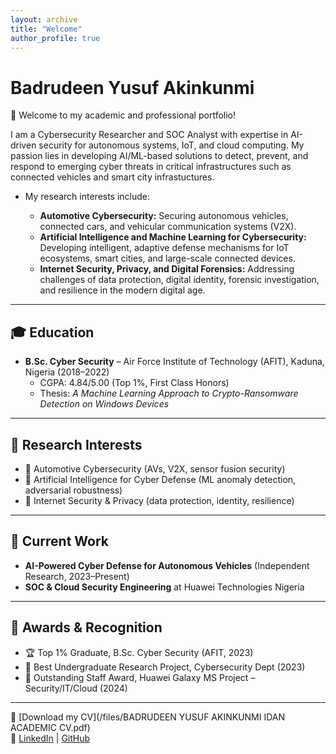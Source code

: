 ```yaml
---
layout: archive
title: "Welcome"
author_profile: true
---
```


# Badrudeen Yusuf Akinkunmi

👋 Welcome to my academic and professional portfolio!  

I am a Cybersecurity Researcher and SOC Analyst with expertise in AI-driven security for autonomous systems, IoT, and cloud computing. My passion lies in developing AI/ML-based solutions to detect, prevent, and respond to emerging cyber threats in critical infrastructures such as connected vehicles and smart city infrastuctures.

- My research interests include:
  
   - **Automotive Cybersecurity:** Securing autonomous vehicles, connected cars, and vehicular communication systems (V2X).
   - **Artificial Intelligence and Machine Learning for Cybersecurity:** Developing intelligent, adaptive defense mechanisms for IoT ecosystems, smart cities, and large-scale connected devices.
   - **Internet Security, Privacy, and Digital Forensics:** Addressing challenges of data protection, digital identity, forensic investigation, and resilience in the modern digital age.

---
## 🎓 Education
- **B.Sc. Cyber Security** – Air Force Institute of Technology (AFIT), Kaduna, Nigeria (2018–2022)  
  - CGPA: 4.84/5.00 (Top 1%, First Class Honors)  
  - Thesis: *A Machine Learning Approach to Crypto-Ransomware Detection on Windows Devices*
--- 
## 🔹 Research Interests
- 🚗 Automotive Cybersecurity (AVs, V2X, sensor fusion security)  
- 🤖 Artificial Intelligence for Cyber Defense (ML anomaly detection, adversarial robustness)  
- 🔐 Internet Security & Privacy (data protection, identity, resilience)  

---

## 🔹 Current Work
- **AI-Powered Cyber Defense for Autonomous Vehicles** (Independent Research, 2023–Present)  
- **SOC & Cloud Security Engineering** at Huawei Technologies Nigeria  

---

## 🔹 Awards & Recognition
- 🏆 Top 1% Graduate, B.Sc. Cyber Security (AFIT, 2023)  
- 🏅 Best Undergraduate Research Project, Cybersecurity Dept (2023)  
- 🌟 Outstanding Staff Award, Huawei Galaxy MS Project – Security/IT/Cloud (2024)  

---

📄 [Download my CV](/files/BADRUDEEN YUSUF AKINKUNMI IDAN ACADEMIC CV.pdf)  
🔗 [LinkedIn](https://www.linkedin.com/in/badrudeen-yusuf-akinkunmi-6692b819b/) | [GitHub](https://github.com/yusbad09)  
